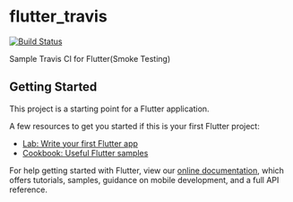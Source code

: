 # flutter_travis
[![Build Status](https://travis-ci.org/ameysunu/flutter_travis.svg?branch=master)](https://travis-ci.org/ameysunu/flutter_travis)

Sample Travis CI for Flutter(Smoke Testing)

## Getting Started

This project is a starting point for a Flutter application.

A few resources to get you started if this is your first Flutter project:

- [Lab: Write your first Flutter app](https://flutter.dev/docs/get-started/codelab)
- [Cookbook: Useful Flutter samples](https://flutter.dev/docs/cookbook)

For help getting started with Flutter, view our
[online documentation](https://flutter.dev/docs), which offers tutorials,
samples, guidance on mobile development, and a full API reference.
